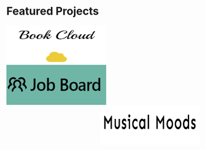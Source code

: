 <h1>Featured Projects</h1>

<a href="https://62f9c18dd35b2b721f7f8a30--ephemeral-treacle-8f3661.netlify.app/">
  <img align="left" width="260" height="105" src="https://github.com/kb789/kb789/blob/main/bookcloud.png" />
</a>
<a href="https://job-board-xi.vercel.app/">
  <img align="center" width="260" height="105" src="https://github.com/kb789/kb789/blob/main/job.png" />
</a>
<a href="https://heartfelt-bonbon-fe9616.netlify.app/">
  <img width="260" height="105" align="right" src="https://github.com/kb789/kb789/blob/main/music.png" />
</a>



<!--### :woman_technologist: About Me : 

**kb789/kb789** is a ✨ _special_ ✨ repository because its `README.md` (this file) appears on your GitHub profile.

Here are some ideas to get you started:

- 🔭 I’m currently working on ...
- 🌱 I’m currently learning ...
- 👯 I’m looking to collaborate on ...
- 🤔 I’m looking for help with ...
- 💬 Ask me about ...
- 📫 How to reach me: ...
- 😄 Pronouns: ...
- ⚡ Fun fact: ...


---

### :hammer_and_wrench: Languages and Tools : <div>
  
  <img src="https://github.com/devicons/devicon/blob/master/icons/python/python-original.svg" title="Python" alt="Python" width="40" height="40"/>&nbsp;
  <img src="https://github.com/devicons/devicon/blob/master/icons/react/react-original-wordmark.svg" title="React" alt="React" width="40" height="40"/>&nbsp;
  <img src="https://github.com/devicons/devicon/blob/master/icons/javascript/javascript-original.svg" title="JavaScript" alt="JavaScript" width="40" height="40"/>&nbsp;
  <img src="https://github.com/devicons/devicon/blob/master/icons/firebase/firebase-plain-wordmark.svg" title="Firebase" alt="Firebase" width="40" height="40"/>&nbsp;
  <img src="https://github.com/devicons/devicon/blob/master/icons/nodejs/nodejs-original-wordmark.svg" title="NodeJS" alt="NodeJS" width="40" height="40"/>&nbsp;
  
 
</div>
-->

